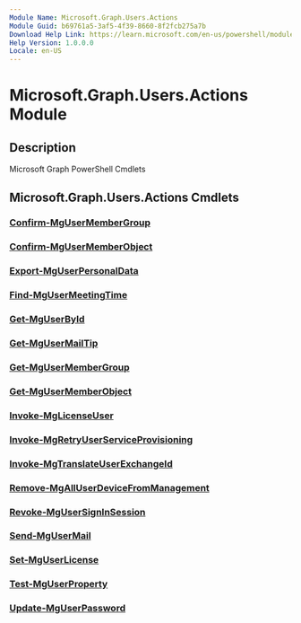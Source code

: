 ```yaml
---
Module Name: Microsoft.Graph.Users.Actions
Module Guid: b69761a5-3af5-4f39-8660-8f2fcb275a7b
Download Help Link: https://learn.microsoft.com/en-us/powershell/module/microsoft.graph.users.actions/?view=graph-powershell-1.0
Help Version: 1.0.0.0
Locale: en-US
---
```


# Microsoft.Graph.Users.Actions Module
## Description
Microsoft Graph PowerShell Cmdlets

## Microsoft.Graph.Users.Actions Cmdlets
### [Confirm-MgUserMemberGroup](Confirm-MgUserMemberGroup.md)

### [Confirm-MgUserMemberObject](Confirm-MgUserMemberObject.md)

### [Export-MgUserPersonalData](Export-MgUserPersonalData.md)

### [Find-MgUserMeetingTime](Find-MgUserMeetingTime.md)

### [Get-MgUserById](Get-MgUserById.md)

### [Get-MgUserMailTip](Get-MgUserMailTip.md)

### [Get-MgUserMemberGroup](Get-MgUserMemberGroup.md)

### [Get-MgUserMemberObject](Get-MgUserMemberObject.md)

### [Invoke-MgLicenseUser](Invoke-MgLicenseUser.md)

### [Invoke-MgRetryUserServiceProvisioning](Invoke-MgRetryUserServiceProvisioning.md)

### [Invoke-MgTranslateUserExchangeId](Invoke-MgTranslateUserExchangeId.md)

### [Remove-MgAllUserDeviceFromManagement](Remove-MgAllUserDeviceFromManagement.md)

### [Revoke-MgUserSignInSession](Revoke-MgUserSignInSession.md)

### [Send-MgUserMail](Send-MgUserMail.md)

### [Set-MgUserLicense](Set-MgUserLicense.md)

### [Test-MgUserProperty](Test-MgUserProperty.md)

### [Update-MgUserPassword](Update-MgUserPassword.md)




















